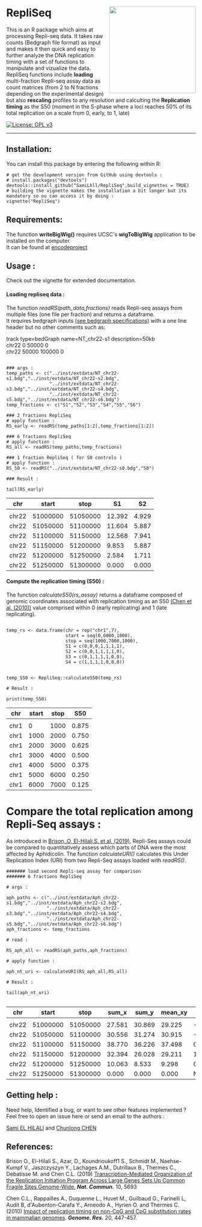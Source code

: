 # RepliSeq <a><img src='https://github.com/SamiLhll/RepliSeq/blob/7f8770efaa51c2e0ac824576196ae4fd5f58b837/inst/img/Repliseq_logo.png' align="right" height="230" /></a>

This is an R package which aims at processing Repli-seq data. It takes raw counts (Bedgraph file format) as input and makes it then quick and easy to further analyze the DNA replication timing with a set of functions to manipulate and vizualize the data.   
RepliSeq functions include **loading** multi-fraction Repli-seq assay data as count matrices (from 2 to N fractions depending on the experimental design) but also **rescaling** profiles to any resolution and calculting the **Replication timing** as the S50 (moment in the S-phase where a loci reaches 50% of its total replication on a scale from 0, early, to 1, late)

<!-- badges: start -->
  [![License: GPL v3](https://img.shields.io/badge/License-GPLv3-blue.svg)](https://www.gnu.org/licenses/gpl-3.0)
<!-- badges: end -->


-----------------------------------------------------------------------  

## Installation:

You can install this package by entering the following within R:

```{r}
# get the development version from GitHub using devtools :
# install.packages("devtools")
devtools::install_github("SamiLhll/RepliSeq",build_vignettes = TRUE)
# building the vignette makes the installation a bit longer but its mandatory so ou can access it by doing :   
vignette("RepliSeq")

```

## Requirements:

The function **writeBigWig()** requires UCSC's **wigToBigWig** application to be installed on the computer.   
It can be found at [encodeproject](https://www.encodeproject.org/software/wigtobigwig/) 


## Usage : 

Check out the vignette for extended documentation.

#### Loading repliseq data :

The function *readRS(path_data,fractions)* reads Repli-seq assays from multiple files (one file per fraction) and returns a dataframe.   
It requires bedgraph inputs [(see bedgraph specifications)](http://genome.ucsc.edu/goldenPath/help/bedgraph.html) with a one line header but no other comments such as: 

track 	type=bedGraph 	name=NT_chr22-s1	description=50kb   
chr22	0	50000	0   
chr22	50000	100000	0   

```{r}

### args :
temp_paths <- c("../inst/extdata/NT_chr22-s1.bdg","../inst/extdata/NT_chr22-s2.bdg",
                "../inst/extdata/NT_chr22-s3.bdg","../inst/extdata/NT_chr22-s4.bdg",
                "../inst/extdata/NT_chr22-s5.bdg","../inst/extdata/NT_chr22-s6.bdg")
temp_fractions <- c("S1","S2","S3","S4","S5","S6")

### 2 fractions RepliSeq
# apply function :
RS_early <- readRS(temp_paths[1:2],temp_fractions[1:2])

### 6 fractions RepliSeq
# apply function :
RS_all <- readRS(temp_paths,temp_fractions)

### 1 fraction RepliSeq ( for S0 controls )
# apply function : 
RS_S0 <- readRS("../inst/extdata/NT_chr22-s0.bdg","S0")

### Result :

tail(RS_early)

```

| chr    | start    | stop     | S1     | S2    |
|--------|----------|----------|--------|-------|
| <fctr> | <int>    | <int>    | <dbl>  | <dbl> |
| chr22  | 51000000 | 51050000 | 12.392 | 4.929 |
| chr22  | 51050000 | 51100000 | 11.604 | 5.887 |
| chr22  | 51100000 | 51150000 | 12.568 | 7.941 |
| chr22  | 51150000 | 51200000 | 9.853  | 5.887 |
| chr22  | 51200000 | 51250000 | 2.584  | 1.711 |
| chr22  | 51250000 | 51300000 | 0.000  | 0.000 |


#### Compute the replication timing (S50) :

The function *calculateS50(rs_assay)* returns a dataframe composed of genomic coordinates associated with replication timing as an S50 [(Chen et al. (2010))](https://doi.org/10.1101/gr.098947.109) value comprised within 0 (early replicating) and 1 (late replicating).

```{r}

temp_rs <- data.frame(chr = rep("chr1",7),
                      start = seq(0,6000,1000),
                      stop = seq(1000,7000,1000),
                      S1 = c(0,0,0,1,1,1,1),
                      S2 = c(0,0,1,1,1,1,0),
                      S3 = c(0,1,1,1,1,0,0),
                      S4 = c(1,1,1,1,0,0,0))


temp_S50 <- RepliSeq::calculateS50(temp_rs)

# Result :

print(temp_S50)

```

| chr    | start | stop  | S50   |
|--------|-------|-------|-------|
| <fctr> | <dbl> | <dbl> | <dbl> |
| chr1   | 0     | 1000  | 0.875 |
| chr1   | 1000  | 2000  | 0.750 |
| chr1   | 2000  | 3000  | 0.625 |
| chr1   | 3000  | 4000  | 0.500 |
| chr1   | 4000  | 5000  | 0.375 |
| chr1   | 5000  | 6000  | 0.250 |
| chr1   | 6000  | 7000  | 0.125 |

# Compare the total replication among Repli-Seq assays :

As introduced in [Brison,.O, El-Hilali,S. et al. (2019)](https://doi.org/10.1038/s41467-019-13674-5), Repli-Seq assays could be compared to quantitatively assess which parts of DNA were the most affected by Aphidicolin. The function *calculateURI()* calculates this Under Replication Index (URI) from two Repli-Seq assays loaded with *readRS()*.

```{r}
####### load second Repli-seq assay for comparison 
####### 6 fractions RepliSeq

# args :

aph_paths <- c("../inst/extdata/Aph_chr22-s1.bdg","../inst/extdata/Aph_chr22-s2.bdg",
               "../inst/extdata/Aph_chr22-s3.bdg","../inst/extdata/Aph_chr22-s4.bdg",
               "../inst/extdata/Aph_chr22-s5.bdg","../inst/extdata/Aph_chr22-s6.bdg")
aph_fractions <- temp_fractions

# read :

RS_aph_all <- readRS(aph_paths,aph_fractions)

# apply function :

aph_nt_uri <- calculateURI(RS_aph_all,RS_all)

# Result :

tail(aph_nt_uri)


```

| chr    | start    | stop     | sum_x  | sum_y  | mean_xy | URI         |
|--------|----------|----------|--------|--------|---------|-------------|
| <fctr> | <int>    | <int>    | <dbl>  | <dbl>  | <dbl>   | <dbl>       |
| chr22  | 51000000 | 51050000 | 27.581 | 30.869 | 29.225  | -1.37048107 |
| chr22  | 51050000 | 51100000 | 30.556 | 31.274 | 30.915  | -0.66372243 |
| chr22  | 51100000 | 51150000 | 38.770 | 36.226 | 37.498  | 0.05718338  |
| chr22  | 51150000 | 51200000 | 32.394 | 26.028 | 29.211  | 1.24529116  |
| chr22  | 51200000 | 51250000 | 10.063 | 8.533  | 9.298   | 0.82273039  |
| chr22  | 51250000 | 51300000 | 0.000  | 0.000  | 0.000   | NaN         |

  
## Getting help :
  
Need help, Identified a bug, or want to see other features implemented ?   
Feel free to open an issue here or send an email to the authors :   
  
[Sami EL HILALI](mailto:elhilali.sami@gmail.com) and [Chunlong CHEN](mailto:chunlong.chen@curie.fr)


## References: 

Brison O., El-Hilali S., Azar, D., Koundrioukoff1 S., Schmidt M., Naehse-Kumpf V., Jaszczyszyn Y., Lachages A.M., Dutrillaux B., Thermes C., Debatisse M. and Chen C.L. (2019) [Transcription-Mediated Organization of the Replication Initiation Program Across Large Genes Sets Up Common Fragile Sites Genome-Wide.](https://doi.org/10.1038/s41467-019-13674-5) ***Nat. Commun.*** 10, 5693

Chen C.L., Rappailles A., Duquenne L., Huvet M., Guilbaud G., Farinelli L, Audit B, d'Aubenton-Carafa Y., Arneodo A., Hyrien O. and Thermes C. (2010) [Impact of replication timing on non-CpG and CpG substitution rates in mammalian genomes](https://genome.cshlp.org/content/20/4/447.long). ***Genome. Res.*** 20, 447-457. 



  
